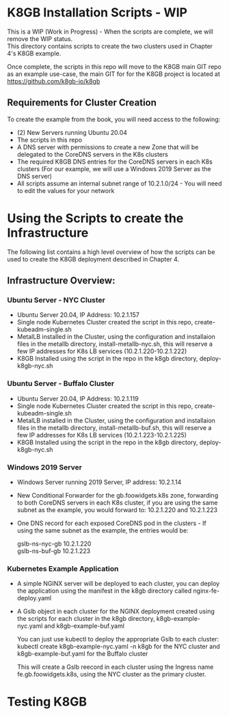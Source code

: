 # K8GB Installation Scripts - WIP  
This is a WIP (Work in Progress) - When the scripts are complete, we will remove the WIP status.  
This directory contains scripts to create the two clusters used in Chapter 4's K8GB example.    
  
Once complete, the scripts in this repo will move to the K8GB main GIT repo as an example use-case, the main GIT for for the K8GB project is located at https://github.com/k8gb-io/k8gb  
  
## Requirements for Cluster Creation  
  
To create the example from the book, you will need access to the following:  
  
- (2) New Servers running Ubuntu 20.04  
- The scripts in this repo  
- A DNS server with permissions to create a new Zone that will be delegated to the CoreDNS servers in the K8s clusters  
- The required K8GB DNS entries for the CoreDNS servers in each K8s clusters (For our example, we will use a Windows 2019 Server as the DNS server)  
- All scripts assume an internal subnet range of 10.2.1.0/24    -    You will need to edit the values for your network  
      
# Using the Scripts to create the Infrastructure    
The following list contains a high level overview of how the scripts can be used to create the K8GB deployment described in Chapter 4.  
  
## Infrastructure Overview:  
  
### Ubuntu Server - NYC Cluster  
- Ubuntu Server 20.04, IP Address: 10.2.1.157  
- Single node Kubernetes Cluster created the script in this repo, create-kubeadm-single.sh
- MetalLB installed in the Cluster, using the configuration and installaion files in the metallb directory, install-metallb-nyc.sh, this will reserve a few IP addresses for K8s LB services (10.2.1.220-10.2.1.222)  
- K8GB Installed using the script in the repo in the k8gb directory, deploy-k8gb-nyc.sh  

### Ubuntu Server - Buffalo Cluster  
- Ubuntu Server 20.04, IP Address: 10.2.1.119  
- Single node Kubernetes Cluster created the script in this repo, create-kubeadm-single.sh  
- MetalLB installed in the Cluster, using the configuration and installaion files in the metallb directory, install-metallb-buf.sh, this will reserve a few IP addresses for K8s LB services (10.2.1.223-10.2.1.225)  
- K8GB Installed using the script in the repo in the k8gb directory, deploy-k8gb-nyc.sh  
  
### Windows 2019 Server  
- Windows Server running 2019 Server, IP address: 10.2.1.14  
- New Conditional Forwarder for the gb.foowidgets.k8s zone, forwarding to both CoreDNS servers in each K8s cluster, if you are using the same subnet as the example, you would forward to: 10.2.1.220 and 10.2.1.223  
- One DNS record for each exposed CoreDNS pod in the clusters -  If using the same subnet as the example, the entries would be:  
  
  gslb-ns-nyc-gb     10.2.1.220  
  gslb-ns-buf-gb     10.2.1.223  
  
### Kubernetes Example Application  
- A simple NGINX server will be deployed to each cluster, you can deploy the application using the manifest in the k8gb directory called nginx-fe-deploy.yaml  
- A Gslb object in each cluster for the NGINX deployment created using the scripts for each cluster in the k8gb directory, k8gb-example-nyc.yaml and k8gb-example-buf.yaml  

  You can just use kubectl to deploy the appropriate Gslb to each cluster:  kubectl create k8gb-example-nyc.yaml -n k8gb  for the NYC cluster and k8gb-example-buf.yaml for the Buffalo cluster  
  
  This will create a Gslb reecord in each cluster using the Ingress name fe.gb.foowidgets.k8s, using the NYC cluster as the primary cluster.  
  
# Testing K8GB  

  


  
